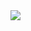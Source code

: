 <div>
    <img src="https://img.shields.io/badge/VIL-Very%20Important%20Links-brightgreen" />
</div>
